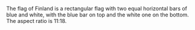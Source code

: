 The flag of Finland is a rectangular flag with two equal horizontal bars of blue and white, with the blue bar on top and the white one on the bottom. The aspect ratio is 11:18.